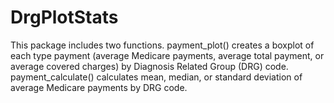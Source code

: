 # DrgPlotStats

This package includes two functions. payment_plot() creates a boxplot of each type payment (average Medicare payments, average total payment, or average covered charges) by Diagnosis Related Group (DRG) code. payment_calculate() calculates mean, median, or standard deviation of average Medicare payments by DRG code.

